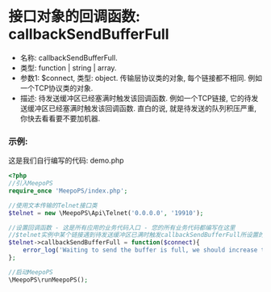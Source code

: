 # 接口对象的回调函数: callbackSendBufferFull

- 名称: callbackSendBufferFull.
- 类型: function | string | array.
- 参数1: $connect, 类型: object. 传输层协议类的对象, 每个链接都不相同. 例如一个TCP协议类的对象.
- 描述: 待发送缓冲区已经塞满时触发该回调函数. 例如一个TCP链接, 它的待发送缓冲区已经塞满时触发该回调函数. 直白的说, 就是待发送的队列积压严重, 你快去看看要不要加机器.
    
### 示例:
这是我们自行编写的代码: demo.php
```php
<?php
//引入MeepoPS
require_once 'MeepoPS/index.php';

//使用文本传输的Telnet接口类
$telnet = new \MeepoPS\Api\Telnet('0.0.0.0', '19910');

//设置回调函数 - 这是所有应用的业务代码入口 - 您的所有业务代码都编写在这里
//$telnet实例中某个链接遇到待发送缓冲区已满时触发callbackSendBufferFull所设置的回调函数
$telnet->callbackSendBufferFull = function($connect){
    error_log('Waiting to send the buffer is full, we should increase the processing efficiency of the. For example, add a server');
};

//启动MeepoPS
\MeepoPS\runMeepoPS();
```
